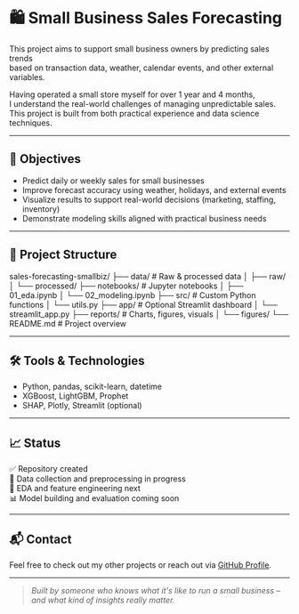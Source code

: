 # 🛍️ Small Business Sales Forecasting

This project aims to support small business owners by predicting sales trends  
based on transaction data, weather, calendar events, and other external variables.

Having operated a small store myself for over 1 year and 4 months,  
I understand the real-world challenges of managing unpredictable sales.  
This project is built from both practical experience and data science techniques.

---

## 🎯 Objectives

- Predict daily or weekly sales for small businesses
- Improve forecast accuracy using weather, holidays, and external events
- Visualize results to support real-world decisions (marketing, staffing, inventory)
- Demonstrate modeling skills aligned with practical business needs

---

## 🧱 Project Structure

sales-forecasting-smallbiz/
├── data/                   # Raw & processed data
│   ├── raw/
│   └── processed/
├── notebooks/              # Jupyter notebooks
│   ├── 01_eda.ipynb
│   └── 02_modeling.ipynb
├── src/                    # Custom Python functions
│   └── utils.py
├── app/                    # Optional Streamlit dashboard
│   └── streamlit_app.py
├── reports/                # Charts, figures, visuals
│   └── figures/
└── README.md               # Project overview


---

## 🛠️ Tools & Technologies

- Python, pandas, scikit-learn, datetime
- XGBoost, LightGBM, Prophet
- SHAP, Plotly, Streamlit (optional)

---

## 📈 Status

✅ Repository created  
🔄 Data collection and preprocessing in progress  
🧪 EDA and feature engineering next  
📊 Model building and evaluation coming soon

---

## 📬 Contact

Feel free to check out my other projects or reach out via [GitHub Profile](https://github.com/hojjang98).

---

> *Built by someone who knows what it's like to run a small business – and what kind of insights really matter.*
